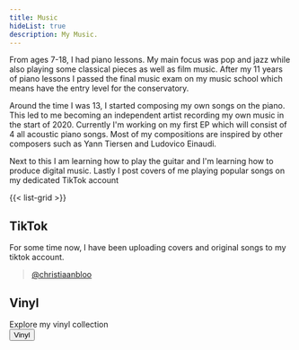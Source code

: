 ```yaml
---
title: Music
hideList: true
description: My Music.
---
```


From ages 7-18, I had piano lessons. My main focus was pop and jazz while also playing some classical pieces as well as film music. After my 11 years of piano lessons I passed the final music exam on my music school which means have the entry level for the conservatory.

Around the time I was 13, I started composing my own songs on the piano. This led to me becoming an independent artist recording my own music in the start of 2020. Currently I'm working on my first EP which will consist of 4 all acoustic piano songs. Most of my compositions are inspired by other composers such as Yann Tiersen and Ludovico Einaudi. 

Next to this I am learning how to play the guitar and I'm learning how to produce digital music. 
Lastly I post covers of me playing popular songs on my dedicated TikTok account

{{< list-grid >}}


<!-- ![](me_playing_piano.jpg) -->

## TikTok
For some time now, I have been uploading covers and original songs to my tiktok account.
<blockquote class="tiktok-embed" cite="https://www.tiktok.com/@christiaanbloo" data-unique-id="christiaanbloo" data-embed-type="creator" style="max-width: 780px; min-width: 288px;" > <section> <a target="_blank" href="https://www.tiktok.com/@christiaanbloo?refer=creator_embed">@christiaanbloo</a> </section> </blockquote> <script async src="https://www.tiktok.com/embed.js"></script>


## Vinyl
Explore my vinyl collection  
<a href="/vinyl">
    <button>Vinyl</button>
</a>